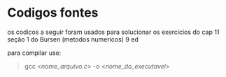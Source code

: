 # Codigos fontes 

os codicos a seguir foram usados para solucionar os exercicios do cap 11 seção 1 do Bursen (metodos numericos) 9 ed 

para compilar use:

> gcc <_nome_arquivo.c_> -o <_nome_do_executavel_>
